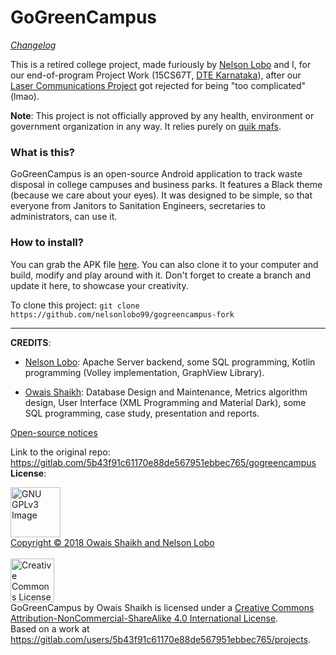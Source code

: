 # GoGreenCampus

<i>[Changelog](CHANGELOG.md)</i>

This is a retired college project, made furiously by [Nelson Lobo](https://github.com/nelsonlobo99) and I, for our end-of-program Project Work (15CS67T, [DTE Karnataka](http://dte.kar.nic.in/indexe.shtml?en)), after our [Laser Communications Project](https://gitlab.com/5b43f91c61170e88de567951ebbec765/laser-communications-system) got rejected for being "too complicated" (lmao). 

<b>Note</b>: This project is not officially approved by any health, environment or government organization in any way. It relies purely on [quik mafs](https://www.youtube.com/watch?v=5zexg3wFN70).

### What is this?

GoGreenCampus is an open-source Android application to track waste disposal in college campuses and business parks. It features a Black theme (because we care about your eyes). It was designed to be simple, so that everyone from Janitors to Sanitation Engineers, secretaries to administrators, can use it.

### How to install?

You can grab the APK file [here](https://gitlab.com/5b43f91c61170e88de567951ebbec765/gogreencampus/raw/master/Prebuilt%20APKs/app-debug.apk?inline=false). You can also clone it to your computer and build, modify and play around with it. Don't forget to create a branch and update it here, to showcase your creativity. 

To clone this project:
```git clone https://github.com/nelsonlobo99/gogreencampus-fork```

<hr>
<b>CREDITS</b>: 

* [Nelson Lobo](https://github.com/nelsonlobo99): Apache Server backend, some SQL programming, Kotlin programming (Volley implementation, GraphView Library).

* [Owais Shaikh](https://gitlab.com/5b43f91c61170e88de567951ebbec765): Database Design and Maintenance,  Metrics algorithm design, User Interface (XML Programming and Material Dark), some SQL programming, case study, presentation and reports.

[Open-source notices](NOTICE)

Link to the original repo: <a href="https://gitlab.com/5b43f91c61170e88de567951ebbec765/gogreencampus">https://gitlab.com/5b43f91c61170e88de567951ebbec765/gogreencampus</a><br/>
<b>License</b>:

<a href="http://www.gnu.org/licenses/gpl-3.0.en.html" rel="nofollow"><img src="https://camo.githubusercontent.com/0e71b2b50532b8f93538000b46c70a78007d0117/68747470733a2f2f7777772e676e752e6f72672f67726170686963732f67706c76332d3132377835312e706e67" alt="GNU GPLv3 Image" data-canonical-src="https://www.gnu.org/graphics/gplv3-127x51.png" width="80"></a><br> [Copyright © 2018  Owais Shaikh and Nelson Lobo](LICENSE)
<br><br><a rel="license" href="http://creativecommons.org/licenses/by-nc-sa/4.0/"><img alt="Creative Commons License" width="70" src="https://i.creativecommons.org/l/by-nc-sa/4.0/88x31.png" /></a><br /><span xmlns:dct="http://purl.org/dc/terms/" property="dct:title">GoGreenCampus</span> by <span xmlns:cc="http://creativecommons.org/ns#" property="cc:attributionName">Owais Shaikh</span> is licensed under a <a rel="license" href="http://creativecommons.org/licenses/by-nc-sa/4.0/">Creative Commons Attribution-NonCommercial-ShareAlike 4.0 International License</a>.<br />Based on a work at <a xmlns:dct="http://purl.org/dc/terms/" href="https://gitlab.com/users/5b43f91c61170e88de567951ebbec765/projects" rel="dct:source">https://gitlab.com/users/5b43f91c61170e88de567951ebbec765/projects</a>.



